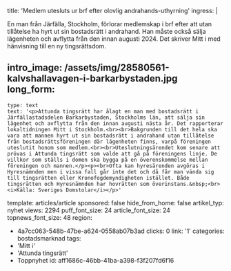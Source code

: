title: 'Medlem utesluts ur brf efter olovlig andrahands-uthyrning'
ingress: |
  <p>En man från Järfälla, Stockholm, förlorar medlemskap i brf efter att utan tillåtelse ha hyrt ut sin bostadsrätt i andrahand. Han måste också sälja lägenheten och avflytta från den innan augusti 2024. Det skriver Mitt i med hänvisning till en ny tingsrättsdom.
  </p>
  
intro_image: /assets/img/28580561-kalvshallavagen-i-barkarbystaden.jpg
long_form:
  -
    type: text
    text: '<p>Attunda tingsrätt har ålagt en man med bostadsrätt i Järfällastadsdelen Barkarbystaden, Stockholms län, att sälja sin lägenhet och avflytta från den innan augusti nästa år. Det rapporterar lokaltidningen Mitt i Stockholm.<br><br>Bakgrunden till det hela ska vara att mannen hyrt ut sin bostadsrätt i andrahand utan tillåtelse från bostadsrättsföreningen där lägenheten finns, varpå föreningen uteslutit honom som medlem.<br><br>Uteslutningsärendet kom senare att prövas i Attunda tingsrätt som valde att gå på föreningens linje. De villkor som ställs i domen ska bygga på en överenskommelse mellan föreningen och mannen.</p><p><br>Ofta kan hyresärenden avgöras i Hyresnämnden men i vissa fall går inte det och då får man vända sig till tingsrätten eller Kronofogdemyndigheten istället. Både tingsrätten och Hyresnämnden har hovrätten som överinstans.&nbsp;<br><i>Källa: Sveriges Domstolar</i></p>'
template: articles/article
sponsored: false
hide_from_home: false
artikel_typ: nyhet
views: 2294
puff_font_size: 24
article_font_size: 24
topnews_font_size: 48
region:
  - 4a7cc063-548b-47be-a624-0558ab07b3ad
clicks: 0
link: '1'
categories: bostadsmarknad
tags:
  - 'Mitt i'
  - 'Attunda tingsrätt'
  - Toppnyhet
id: aff1686c-46bb-41ba-a398-f3f207fd6f16
